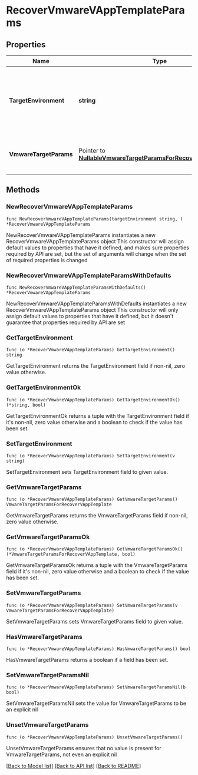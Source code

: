 # RecoverVmwareVAppTemplateParams

## Properties

Name | Type | Description | Notes
------------ | ------------- | ------------- | -------------
**TargetEnvironment** | **string** | Specifies the environment of the recovery target. The corresponding params below must be filled out. | 
**VmwareTargetParams** | Pointer to [**NullableVmwareTargetParamsForRecoverVAppTemplate**](VmwareTargetParamsForRecoverVAppTemplate.md) | Specifies the params for recovering to a VMware target. | [optional] 

## Methods

### NewRecoverVmwareVAppTemplateParams

`func NewRecoverVmwareVAppTemplateParams(targetEnvironment string, ) *RecoverVmwareVAppTemplateParams`

NewRecoverVmwareVAppTemplateParams instantiates a new RecoverVmwareVAppTemplateParams object
This constructor will assign default values to properties that have it defined,
and makes sure properties required by API are set, but the set of arguments
will change when the set of required properties is changed

### NewRecoverVmwareVAppTemplateParamsWithDefaults

`func NewRecoverVmwareVAppTemplateParamsWithDefaults() *RecoverVmwareVAppTemplateParams`

NewRecoverVmwareVAppTemplateParamsWithDefaults instantiates a new RecoverVmwareVAppTemplateParams object
This constructor will only assign default values to properties that have it defined,
but it doesn't guarantee that properties required by API are set

### GetTargetEnvironment

`func (o *RecoverVmwareVAppTemplateParams) GetTargetEnvironment() string`

GetTargetEnvironment returns the TargetEnvironment field if non-nil, zero value otherwise.

### GetTargetEnvironmentOk

`func (o *RecoverVmwareVAppTemplateParams) GetTargetEnvironmentOk() (*string, bool)`

GetTargetEnvironmentOk returns a tuple with the TargetEnvironment field if it's non-nil, zero value otherwise
and a boolean to check if the value has been set.

### SetTargetEnvironment

`func (o *RecoverVmwareVAppTemplateParams) SetTargetEnvironment(v string)`

SetTargetEnvironment sets TargetEnvironment field to given value.


### GetVmwareTargetParams

`func (o *RecoverVmwareVAppTemplateParams) GetVmwareTargetParams() VmwareTargetParamsForRecoverVAppTemplate`

GetVmwareTargetParams returns the VmwareTargetParams field if non-nil, zero value otherwise.

### GetVmwareTargetParamsOk

`func (o *RecoverVmwareVAppTemplateParams) GetVmwareTargetParamsOk() (*VmwareTargetParamsForRecoverVAppTemplate, bool)`

GetVmwareTargetParamsOk returns a tuple with the VmwareTargetParams field if it's non-nil, zero value otherwise
and a boolean to check if the value has been set.

### SetVmwareTargetParams

`func (o *RecoverVmwareVAppTemplateParams) SetVmwareTargetParams(v VmwareTargetParamsForRecoverVAppTemplate)`

SetVmwareTargetParams sets VmwareTargetParams field to given value.

### HasVmwareTargetParams

`func (o *RecoverVmwareVAppTemplateParams) HasVmwareTargetParams() bool`

HasVmwareTargetParams returns a boolean if a field has been set.

### SetVmwareTargetParamsNil

`func (o *RecoverVmwareVAppTemplateParams) SetVmwareTargetParamsNil(b bool)`

 SetVmwareTargetParamsNil sets the value for VmwareTargetParams to be an explicit nil

### UnsetVmwareTargetParams
`func (o *RecoverVmwareVAppTemplateParams) UnsetVmwareTargetParams()`

UnsetVmwareTargetParams ensures that no value is present for VmwareTargetParams, not even an explicit nil

[[Back to Model list]](../README.md#documentation-for-models) [[Back to API list]](../README.md#documentation-for-api-endpoints) [[Back to README]](../README.md)


